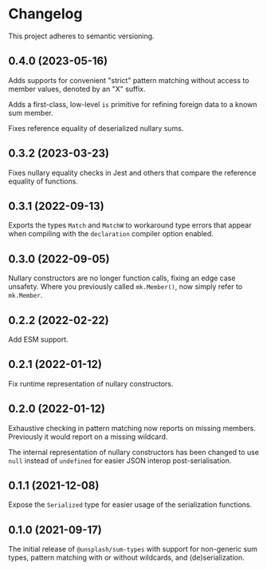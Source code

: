 # Changelog

This project adheres to semantic versioning.

## 0.4.0 (2023-05-16)

Adds supports for convenient "strict" pattern matching without access to member values, denoted by an "X" suffix.

Adds a first-class, low-level `is` primitive for refining foreign data to a known sum member.

Fixes reference equality of deserialized nullary sums.

## 0.3.2 (2023-03-23)

Fixes nullary equality checks in Jest and others that compare the reference equality of functions.

## 0.3.1 (2022-09-13)

Exports the types `Match` and `MatchW` to workaround type errors that appear when compiling with the `declaration` compiler option enabled.

## 0.3.0 (2022-09-05)

Nullary constructors are no longer function calls, fixing an edge case unsafety. Where you previously called `mk.Member()`, now simply refer to `mk.Member`.

## 0.2.2 (2022-02-22)

Add ESM support.

## 0.2.1 (2022-01-12)

Fix runtime representation of nullary constructors.

## 0.2.0 (2022-01-12)

Exhaustive checking in pattern matching now reports on missing members. Previously it would report on a missing wildcard.

The internal representation of nullary constructors has been changed to use `null` instead of `undefined` for easier JSON interop post-serialisation.

## 0.1.1 (2021-12-08)

Expose the `Serialized` type for easier usage of the serialization functions.

## 0.1.0 (2021-09-17)

The initial release of `@unsplash/sum-types` with support for non-generic sum types, pattern matching with or without wildcards, and (de)serialization.

